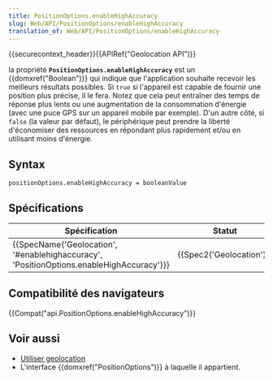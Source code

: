 ```yaml
---
title: PositionOptions.enableHighAccuracy
slug: Web/API/PositionOptions/enableHighAccuracy
translation_of: Web/API/PositionOptions/enableHighAccuracy
---
```

{{securecontext_header}}{{APIRef("Geolocation API")}}

la propriété **`PositionOptions.enableHighAccuracy`** est un {{domxref("Boolean")}} qui indique que l'application souhaite recevoir les meilleurs résultats possibles. Si `true` si l'appareil est capable de fournir une position plus précise, il le fera. Notez que cela peut entraîner des temps de réponse plus lents ou une augmentation de la consommation d'énergie (avec une puce GPS sur un appareil mobile par exemple). D'un autre côté, si `false` (la valeur par défaut), le périphérique peut prendre la liberté d'économiser des ressources en répondant plus rapidement et/ou en utilisant moins d'énergie.

## Syntax

    positionOptions.enableHighAccuracy = booleanValue

## Spécifications

| Spécification                                                                                                        | Statut                           | Commentaire         |
| -------------------------------------------------------------------------------------------------------------------- | -------------------------------- | ------------------- |
| {{SpecName('Geolocation', '#enablehighaccuracy', 'PositionOptions.enableHighAccuracy')}} | {{Spec2('Geolocation')}} | Définition initiale |

## Compatibilité des navigateurs

{{Compat("api.PositionOptions.enableHighAccuracy")}}

## Voir aussi

- [Utiliser geolocation](/fr/docs/WebAPI/Using_geolocation)
- L'interface {{domxref("PositionOptions")}} à laquelle il appartient.
